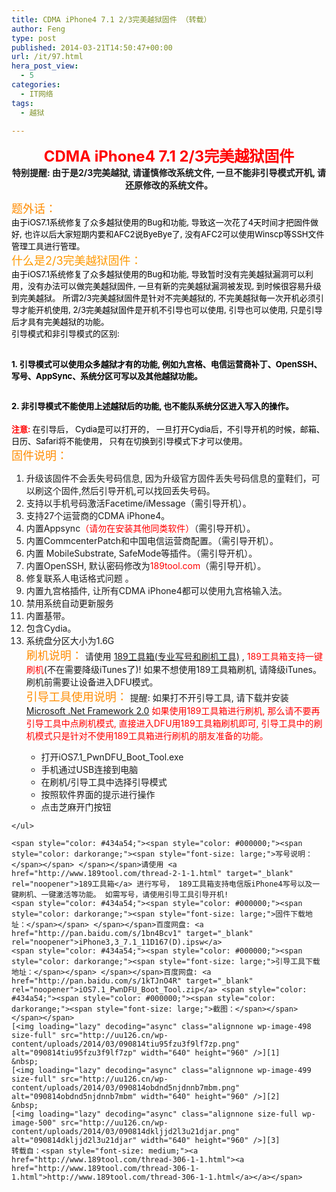 ```yaml
---
title: CDMA iPhone4 7.1 2/3完美越狱固件 （转载）
author: Feng
type: post
published: 2014-03-21T14:50:47+00:00
url: /it/97.html
hera_post_view:
  - 5
categories:
  - IT网络
tags:
  - 越狱

---
```

<div align="center">
  <span style="font-size: x-large;"><span style="color: #ff0000;"><strong>CDMA iPhone4 7.1 2/3完美越狱固件</strong></span></span>
</div>

<div align="center">
  <strong>特别提醒: 由于是2/3完美越狱, 请谨慎修改系统文件, 一旦不能非引导模式开机, 请还原修改的系统文件。</strong>
</div>

 <span style="font-size: large;"><span style="color: #ff8c00;">题外话：</span></span>  
 <span style="color: #000000;"><span style="font-size: small;">由于iOS7.1系统修复了众多越狱使用的Bug和功能, 导致这一次花了4天时间才把固件做好, 也许以后大家短期内要和AFC2说ByeBye了, 没有AFC2可以使用Winscp等SSH文件管理工具进行管理。</span></span>  
<span style="color: #ff9900;"><span style="font-size: large;">什么是2/3完美越狱固件：</span></span>  
<span style="font-size: small;"><span style="color: #000000;"> 由于iOS7.1系统修复了众多越狱使用的Bug和功能, 导致暂时没有完美越狱漏洞可以利用，没有办法可以做完美越狱固件, 一旦有新的完美越狱漏洞被发现, 到时候很容易升级到完美越狱。 </span></span> <span style="font-size: small;"><span style="color: #000000;"> 所谓2/3完美越狱固件是针对不完美越狱的, 不完美越狱每一次开机必须引导才能开机使用, 2/3完美越狱固件是开机不引导也可以使用, 引导也可以使用, 只是引导后才具有完美越狱的功能。</span></span>  
<span style="font-size: small;"><span style="color: #000000;">引导模式和非引导模式的区别:</span></span>

## <span style="color: #000000;"><span style="font-size: small;">1. 引导模式可以使用众多越狱才有的功能, 例如九宫格、电信运营商补丁、OpenSSH、写号、AppSync、系统分区可写以及其他越狱功能。</span></span>

## <span style="font-size: small;"><span style="color: #000000;">2. 非引导模式不能使用上述越狱后的功能, 也不能队系统分区进入写入的操作。</span></span>

<span style="font-size: small;"><strong><span style="color: #ff0000;">注意: </span></strong><span style="color: #000000;">在引导后， Cydia是可以打开的， 一旦打开Cydia后，不引导开机的时候，邮箱、日历、Safari将不能使用， 只有在切换到引导模式下才可以使用。</span></span><span style="font-size: small;"><span style="color: #000000;"><br /> </span></span> <span style="color: #434a54;"><span style="color: #000000;"><span style="color: darkorange;"><span style="font-size: large;">固件说明：</span></span> </span></span>

  1. 升级该固件不会丢失号码信息, 因为升级官方固件丢失号码信息的童鞋们，可以刷这个固件,然后引导开机,可以找回丢失号码。
  2. 支持以手机号码激活Facetime/iMessage（需引导开机）。
  3. 支持27个运营商的CDMA iPhone4。
  4. 内置Appsync<span style="color: #ff0000;">（请勿在安装其他同类软件）</span>（需引导开机）。
  5. 内置CommcenterPatch和中国电信运营商配置。（需引导开机）。
  6. 内置 MobileSubstrate, SafeMode等插件。（需引导开机）。
  7. 内置OpenSSH, 默认密码修改为<span style="color: #ff0000;">189tool.com</span>（需引导开机）。
  8. 修复联系人电话格式问题 。
  9. 内置九宫格插件, 让所有CDMA iPhone4都可以使用九宫格输入法。
 10. 禁用系统自动更新服务
 11. 内置基带。
 12. 包含Cydia。
 13. 系统盘分区大小为1.6G  
    <span style="color: #434a54;"><span style="color: #000000;"><span style="color: darkorange;"><span style="font-size: large;">刷机说明：</span></span> </span></span>请使用 <a href="http://dl.189tool.com/189Tool_1.1.6.1.zip" target="_blank" rel="noopener">189工具箱(专业写号和刷机工具)</a> , <span style="color: #ff0000;">189工具箱支持一键刷机</span>(不在需要降级iTunes了)! 如果不想使用189工具箱刷机, 请降级iTunes。 刷机前需要让设备进入DFU模式。  
    <span style="color: #434a54;"><span style="color: #000000;"><span style="color: darkorange;"><span style="font-size: large;">引导工具使用说明：</span></span></span></span> 提醒: 如果打不开引导工具, 请下载并安装 <a href="http://www.microsoft.com/zh-cn/download/details.aspx?id=1639" target="_blank" rel="noopener">Microsoft .Net Framework 2.0</a> <span style="color: #ff0000;">如果使用189工具箱进行刷机, 那么请不要再引导工具中点刷机模式, 直接进入DFU用189工具箱刷机即可, 引导工具中的刷机模式只是针对不使用189工具箱进行刷机的朋友准备的功能。</span></p> <ul type="1">
      <li>
        打开iOS7.1_PwnDFU_Boot_Tool.exe
      </li>
      <li>
        手机通过USB连接到电脑
      </li>
      <li>
        在刷机/引导工具中选择引导模式
      </li>
      <li>
        按照软件界面的提示进行操作
      </li>
      <li>
        点击芝麻开门按钮
      </li>
    </ul>
    
    <span style="color: #434a54;"><span style="color: #000000;"><span style="color: darkorange;"><span style="font-size: large;">写号说明：</span></span> </span></span>请使用 <a href="http://www.189tool.com/thread-2-1-1.html" target="_blank" rel="noopener">189工具箱</a> 进行写号， 189工具箱支持电信版iPhone4写号以及一键刷机、一键激活等功能。 如需写号，请使用引导工具引导开机!  
    <span style="color: #434a54;"><span style="color: #000000;"><span style="color: darkorange;"><span style="font-size: large;">固件下载地址：</span></span> </span></span>百度网盘: <a href="http://pan.baidu.com/s/1bn4Bcv1" target="_blank" rel="noopener">iPhone3,3_7.1_11D167(D).ipsw</a>  
    <span style="color: #434a54;"><span style="color: #000000;"><span style="color: darkorange;"><span style="font-size: large;">引导工具下载地址：</span></span> </span></span>百度网盘: <a href="http://pan.baidu.com/s/1kTJnO4R" target="_blank" rel="noopener">iOS7.1_PwnDFU_Boot_Tool.zip</a> <span style="color: #434a54;"><span style="color: #000000;"><span style="color: darkorange;"><span style="font-size: large;">截图：</span></span></span></span>  
    [<img loading="lazy" decoding="async" class="alignnone wp-image-498 size-full" src="http://uu126.cn/wp-content/uploads/2014/03/090814tiu95fzu3f9lf7zp.png" alt="090814tiu95fzu3f9lf7zp" width="640" height="960" />][1]  
    &nbsp;  
    [<img loading="lazy" decoding="async" class="alignnone wp-image-499 size-full" src="http://uu126.cn/wp-content/uploads/2014/03/090814obdnd5njdnnb7mbm.png" alt="090814obdnd5njdnnb7mbm" width="640" height="960" />][2]  
    &nbsp;  
    [<img loading="lazy" decoding="async" class="alignnone size-full wp-image-500" src="http://uu126.cn/wp-content/uploads/2014/03/090814dkljjd2l3u21djar.png" alt="090814dkljjd2l3u21djar" width="640" height="960" />][3]  
    转载自：<span style="font-size: medium;"><a href="http://www.189tool.com/thread-306-1-1.html"><a href="http://www.189tool.com/thread-306-1-1.html">http://www.189tool.com/thread-306-1-1.html</a></a></span>

 [1]: http://uu126.cn/wp-content/uploads/2014/03/090814tiu95fzu3f9lf7zp.png
 [2]: http://uu126.cn/wp-content/uploads/2014/03/090814obdnd5njdnnb7mbm.png
 [3]: http://uu126.cn/wp-content/uploads/2014/03/090814dkljjd2l3u21djar.png